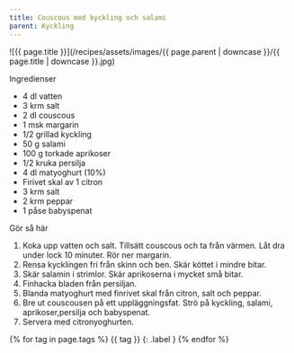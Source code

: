 ```yaml
---
title: Couscous med kyckling och salami
parent: Kyckling
---
```

![{{ page.title }}](/recipes/assets/images/{{ page.parent | downcase }}/{{ page.title | downcase }}.jpg)

Ingredienser

- 4 dl vatten
- 3 krm salt
- 2 dl couscous
- 1 msk margarin
- 1/2 grillad kyckling
- 50 g salami
- 100 g torkade aprikoser
- 1/2 kruka persilja
- 4 dl matyoghurt (10%)
- Firivet skal av 1 citron
- 3 krm salt
- 2 krm peppar
- 1 påse babyspenat

Gör så här

1. Koka upp vatten och salt. Tillsätt couscous och ta från värmen. Låt dra under lock 10 minuter. Rör ner margarin.
2. Rensa kycklingen fri från skinn och ben. Skär köttet i mindre bitar.
3. Skär salamin i strimlor. Skär aprikoserna i mycket små bitar.
4. Finhacka bladen från persiljan.
5. Blanda matyoghurt med finrivet skal från citron, salt och peppar.
6. Bre ut couscousen på ett uppläggningsfat. Strö på kyckling, salami, aprikoser,persilja och babyspenat.
7. Servera med citronyoghurten.

{% for tag in page.tags %}
{{ tag }}
{: .label }
{% endfor %}

